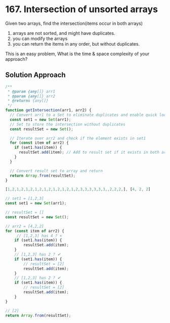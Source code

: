 # 167. Intersection of unsorted arrays

Given two arrays, find the intersection(items occur in both arrays)

1. arrays are not sorted, and might have duplicates.
2. you can modify the arrays
3. you can return the items in any order, but without duplicates.

This is an easy problem, What is the time & space complexity of your approach?



## Solution Approach

```js
/**
 * @param {any[]} arr1
 * @param {any[]} arr2
 * @returns {any[]}
 */
function getIntersection(arr1, arr2) {
  // Convert arr1 to a Set to eliminate duplicates and enable quick lookup
  const set1 = new Set(arr1);
  // Set to store the intersection without duplicates
  const resultSet = new Set();

  // Iterate over arr2 and check if the element exists in set1
  for (const item of arr2) {
    if (set1.has(item)) {
      resultSet.add(item); // Add to result set if it exists in both arrays
    }
  }

  // Convert result set to array and return
  return Array.from(resultSet);
}

```

```js
[1,2,1,2,1,2,1,2,1,2,1,2,1,2,1,2,3,3,3,3,3,3,,2,2,2,], [4, 2, 2]  

// set1 = [1,2,3]
const set1 = new Set(arr1);

// resultSet = []
const resultSet = new Set();

// arr2 = [4,2,2]
for (const item of arr2) {
     // [1,2,3] has 4 ? ×
    if (set1.has(item)) {
        resultSet.add(item); 
    }
    // [1,2,3] has 2 ? ✔
    if (set1.has(item)) {
        // resultSet = [2]
        resultSet.add(item); 
    }
    // [1,2,3] has 2 ? ✔
    if (set1.has(item)) {
        // resultSet = [2]
        resultSet.add(item); 
    }
}

// [2]
return Array.from(resultSet);
```

